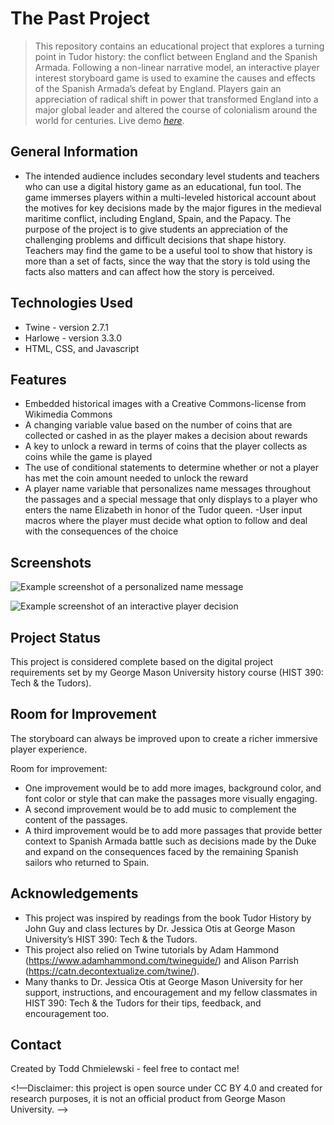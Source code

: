 # The Past Project
> This repository contains an educational project that explores a turning point in Tudor history: the conflict between England and the Spanish Armada. Following a non-linear narrative model, an interactive player interest storyboard game is used to examine the causes and effects of the Spanish Armada’s defeat by England. Players gain an appreciation of radical shift in power that transformed England into a major global leader and altered the course of colonialism around the world for centuries.
> Live demo [_here_](https://tchmiele207.github.io/index.html). 

## General Information
- The intended audience includes secondary level students and teachers who can use a digital history game as an educational, fun tool. The game immerses players within a multi-leveled historical account about the motives for key decisions made by the major figures in the medieval maritime conflict, including England, Spain, and the Papacy. The purpose of the project is to give students an appreciation of the challenging problems and difficult decisions that shape history. Teachers may find the game to be a useful tool to show that history is more than a set of facts, since the way that the story is told using the facts also matters and can affect how the story is perceived.

## Technologies Used
- Twine - version 2.7.1
- Harlowe - version 3.3.0
- HTML, CSS, and Javascript

## Features
- Embedded historical images with a Creative Commons-license from Wikimedia Commons
- A changing variable value based on the number of coins that are collected or cashed in as the player makes a decision about rewards
- A key to unlock a reward in terms of coins that the player collects as coins while the game is played 
- The use of conditional statements to determine whether or not a player has met the coin amount needed to unlock the reward
- A player name variable that personalizes name messages throughout the passages and a special message that only displays to a player who enters the name Elizabeth in honor of the Tudor queen.
-User input macros where the player must decide what option to follow and deal with the consequences of the choice

## Screenshots
![Example screenshot of a personalized name message](./img/Playername.png)

![Example screenshot of an interactive player decision](./img/PlayerChoice.png)

## Project Status
This project is considered complete based on the digital project requirements set by my George Mason University history course (HIST 390: Tech & the Tudors).

## Room for Improvement
The storyboard can always be improved upon to create a richer immersive player experience.

Room for improvement:
- One improvement would be to add more images, background color, and font color or style that can make the passages more visually engaging.
- A second improvement would be to add music to complement the content of the passages.
- A third improvement would be to add more passages that provide better context to Spanish Armada battle such as decisions made by the Duke and expand on the consequences faced by the remaining Spanish sailors who returned to Spain.

## Acknowledgements
- This project was inspired by readings from the book Tudor History by John Guy and class lectures by Dr. Jessica Otis at George Mason University’s HIST 390: Tech & the Tudors.
- This project also relied on Twine tutorials by Adam Hammond (https://www.adamhammond.com/twineguide/) and Alison Parrish (https://catn.decontextualize.com/twine/).
- Many thanks to Dr. Jessica Otis at George Mason University for her support, instructions, and encouragement and my fellow classmates in HIST 390: Tech & the Tudors for their tips, feedback, and encouragement too.

## Contact
Created by Todd Chmielewski - feel free to contact me!

<!—Disclaimer: this project is open source under CC BY 4.0 and created for research purposes, it is not an official product from George Mason University. -->
